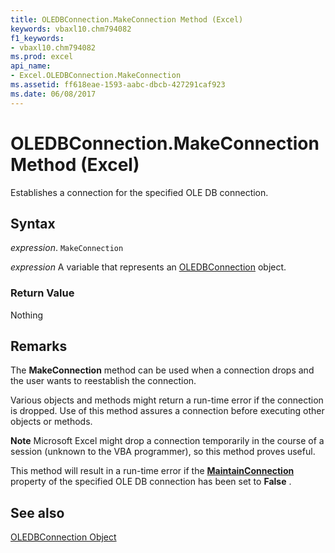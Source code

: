 ```yaml
---
title: OLEDBConnection.MakeConnection Method (Excel)
keywords: vbaxl10.chm794082
f1_keywords:
- vbaxl10.chm794082
ms.prod: excel
api_name:
- Excel.OLEDBConnection.MakeConnection
ms.assetid: ff618eae-1593-aabc-dbcb-427291caf923
ms.date: 06/08/2017
---
```



# OLEDBConnection.MakeConnection Method (Excel)

Establishes a connection for the specified OLE DB connection.


## Syntax

 _expression_. `MakeConnection`

 _expression_ A variable that represents an [OLEDBConnection](Excel.OLEDBConnection.md) object.


### Return Value

Nothing


## Remarks

The  **MakeConnection** method can be used when a connection drops and the user wants to reestablish the connection.

Various objects and methods might return a run-time error if the connection is dropped. Use of this method assures a connection before executing other objects or methods.




 **Note**  Microsoft Excel might drop a connection temporarily in the course of a session (unknown to the VBA programmer), so this method proves useful.

This method will result in a run-time error if the  **[MaintainConnection](Excel.OLEDBConnection.MaintainConnection.md)** property of the specified OLE DB connection has been set to **False** .


## See also


[OLEDBConnection Object](Excel.OLEDBConnection.md)


